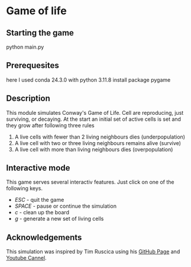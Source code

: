 # Game of life

## Starting the game

python main.py

## Prerequesites

here I used conda 24.3.0 with python 3.11.8
install package pygame

## Description

This module simulates Conway's Game of Life. Cell are reproducing, just surviving, or decaying. At the start an initial set of active cells is set and they grow after following three rules

1. A live cells with fewer than 2 living neighbours dies (underpopulation)
2. A live cell with two or three living neighbours remains alive (survive)
3. A live cell with more than living neighbours dies (overpopulation)

## Interactive mode

This game serves several interactiv features. Just click on one of the following keys.

- _ESC_ - quit the game
- _SPACE_ - pause or continue the simulation
- _c_ - clean up the board
- _g_ - generate a new set of living cells

## Acknowledgements

This simulation was inspired by Tim Ruscica using his [GitHub Page](https://github.com/techwithtim/Conways-Game-Of-Life) and [Youtube Cannel](https://www.youtube.com/watch?v=YDKuknw9WGs&t=1614s).
